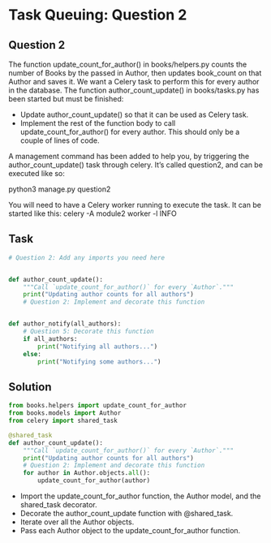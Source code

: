 # Task Queuing: Question 2

## Question 2
The function update_count_for_author() in books/helpers.py counts the number of Books by the passed in Author, then updates book_count on that Author and saves it. We want a Celery task to perform this for every author in the database. The function author_count_update() in books/tasks.py has been started but must be finished:

- Update author_count_update() so that it can be used as Celery task.
- Implement the rest of the function body to call update_count_for_author() for every author. This should only be a couple of lines of code.

A management command has been added to help you, by triggering the author_count_update() task through celery. It’s called question2, and can be executed like so:

python3 manage.py question2

You will need to have a Celery worker running to execute the task. It can be started like this:
celery -A module2 worker -l INFO

## Task
```python
# Question 2: Add any imports you need here


def author_count_update():
    """Call `update_count_for_author()` for every `Author`."""
    print("Updating author counts for all authors")
    # Question 2: Implement and decorate this function


def author_notify(all_authors):
    # Question 5: Decorate this function
    if all_authors:
        print("Notifying all authors...")
    else:
        print("Notifying some authors...")
```


## Solution
```python
from books.helpers import update_count_for_author
from books.models import Author
from celery import shared_task

@shared_task
def author_count_update():
    """Call `update_count_for_author()` for every `Author`."""
    print("Updating author counts for all authors")
    # Question 2: Implement and decorate this function
    for author in Author.objects.all():
        update_count_for_author(author)
```

- Import the update_count_for_author function, the Author model, and the shared_task decorator.
- Decorate the author_count_update function with @shared_task.
- Iterate over all the Author objects.
- Pass each Author object to the update_count_for_author function.